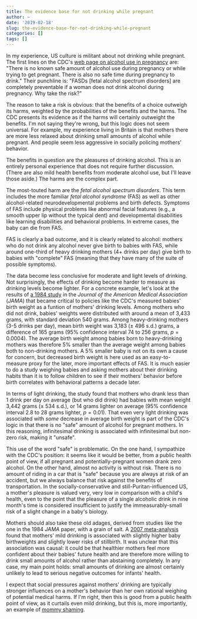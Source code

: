 ```yaml
---
title: The evidence base for not drinking while pregnant
author: ~
date: '2019-02-18'
slug: the-evidence-base-for-not-drinking-while-pregnant
categories: []
tags: []
---
```


In my experience, US culture is militant about not drinking while pregnant. The first lines on the CDC's [web page on alcohol use in pregnancy](https://www.cdc.gov/ncbddd/fasd/alcohol-use.html) are: "There is no known safe amount of alcohol use during pregnancy or while trying to get pregnant. There is also no safe time during pregnancy to drink." Their punchline is: "FASDs [fetal alcohol spectrum disorders] are completely preventable if a woman does not drink alcohol during pregnancy. Why take the risk?"

The reason to take a risk is obvious: that the benefits of a choice outweigh its harms, weighted by the probabilities of the benefits and the harms. The CDC presents its evidence as if the harms will certainly outweight the benefits. I'm not saying they're wrong, but this logic does not seem universal. For example, my experience living in Britain is that mothers there are more less relaxed about drinking small amounts of alcohol while pregnant. And people seem less aggressive in socially policing mothers' behavior.

The benefits in question are the pleasures of drinking alcohol. This is an entirely personal experience that does not require further discussion. (There are also mild health benefits from moderate alcohol use, but I'll leave those aside.) The harms are the complex part.

The most-touted harm are the *fetal alcohol spectrum disorders*. This term includes the more familiar *fetal alcohol syndrome* (FAS) as well as other alcohol-related neurodevelopmental problems and birth defects. Symptoms of FAS include physical problems like abnormal facial features (e.g., a smooth upper lip without the typical dent) and developmental disabilities like learning disabilities and behavioral problems. In extreme cases, the baby can die from FAS.

FAS is clearly a bad outcome, and it is clearly related to alcohol: mothers who do not drink any alcohol never give birth to babies with FAS, while around one-third of heavy drinking mothers (4+ drinks per day) give birth to babies with "complete" FAS (meaning that they have many of the suite of possible symptoms).

The data become less conclusive for moderate and light levels of drinking. Not surprisingly, the effects of drinking become harder to measure as drinking levels become lighter. For a concrete example, let's look at the results of [a 1984 study](https://www.ncbi.nlm.nih.gov/pubmed/6471316) in the *Journal of the American Medical Association* (*JAMA*) that became critical to policies like the CDC's measured babies' birth weight as a funtion of mothers' drinking levels. Among mothers who did not drink, babies' weights were distributed with around a mean of 3,433 grams, with standard deviation 540 grams. Among heavy-drinking mothers (3-5 drinks per day), mean birth weight was 3,183 (± 496 s.d.) grams, a difference of 165 grams (95% confidence interval 74 to 256 grams, $p = 0.0004$). The average birth weight among babies born to heavy-drinking mothers was therefore 5% smaller than the average weight among babies both to non-drinking mothers. A 5% smaller baby is not on its own a cause for concern, but decreased birth weight is here used as an easy-to-measure proxy for the later, more important effects of FAS. It is much easier to do a study weighing babies and asking mothers about their drinking habits than it is to follow children to see if their mothers' behavior before birth correlates with behavioral patterns a decade later.

In terms of light drinking, the study found that mothers who drank less than 1 drink per day on average (but who did drink) had babies with mean weight 3,442 grams (± 534 s.d.), or 14 grams lighter on average (95% confidence interval 2.8 to 28 grams lighter, $p = 0.01$). That even very light drinking was associated with *some* decrease in average birth weight is part of the CDC's logic in that there is no "safe" amount of alcohol for pregnant mothers. In this reasoning, infinitesimal drinking is associated with infinitesimal but non-zero risk, making it "unsafe".

This use of the word "safe" is problematic. On the one hand, I sympathize with the CDC's position: it seems like it would be better, from a public health point of view, if all pregnant and potentially-pregnant women drank zero alcohol. On the other hand, almost no activity is without risk. There is no amount of riding in a car that is "safe" because you are always at risk of an accident, but we always balance that risk against the benefits of transportation. In the socially-conservative and still-Puritan-influenced US, a mother's pleasure is valued very, very low in comparison with a child's health, even to the point that the pleasure of a single alcoholic drink in nine month's time is considered insufficient to justify the immeasurably-small risk of a slight change in a baby's biology.

Mothers should also take these old adages, derived from studies like the one in the 1984 *JAMA* paper, with a grain of salt. A [2007 meta-analysis](https://www.ncbi.nlm.nih.gov/pubmed/17233797) found that mothers' mild drinking is associated with slightly higher baby birthweights and slightly lower risks of stillbirth. It was unclear that this association was causal: it could be that healthier mothers feel more confident about their babies' future health and are therefore more willing to drink small amounts of alcohol rather than abstaining completely. In any case, my main point holds: small amounts of drinking are almost certainly unlikely to lead to serious negative outcomes for infants' health.

I expect that social pressures against mothers' drinking are typically stronger influences on a mother's behavior than her own rational weighing of potential medical harms. If I'm right, then this is good from a public health point of view, as it curtails even mild drinking, but this is, more importantly, an example of [mommy shaming](https://www.cbsnews.com/news/mommy-shaming-is-common-parenting-poll-reveals/).